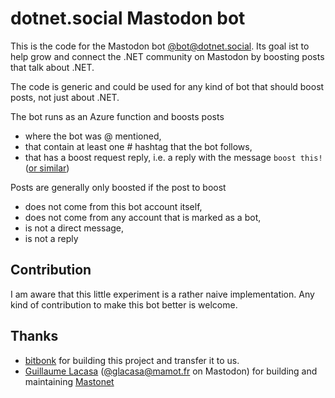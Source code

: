 # dotnet.social Mastodon bot

This is the code for the Mastodon bot [@bot@dotnet.social](https://dotnet.social/@bot).
Its goal ist to help grow and connect the .NET community on Mastodon by boosting posts that talk about .NET.

The code is generic and could be used for any kind of bot that should boost posts, not just about .NET.

The bot runs as an Azure function and boosts posts

- where the bot was @ mentioned,
- that contain at least one # hashtag that the bot follows,
- that has a boost request reply, i.e. a reply with the message `boost this!` ([or similar](https://github.com/bitbonk/DotNetSocialBot/blob/d889186a212a02ca7b41d0ee955bf077323897f9/DotNetSocialBot.FunctionApp/Config.cs#L5))

Posts are generally only boosted if the post to boost

- does not come from this bot account itself,
- does not come from any account that is marked as a bot,
- is not a direct message,
- is not a reply

## Contribution

I am aware that this little experiment is a rather naive implementation.
Any kind of contribution to make this bot better is welcome. 

## Thanks

- [bitbonk](https://github.com/bitbonk) for building this project and transfer it to us.
- [Guillaume Lacasa](https://github.com/glacasa) ([@glacasa@mamot.fr](https://mamot.fr/@glacasa) on Mastodon) for building and maintaining [Mastonet](https://github.com/glacasa/mastonet)
